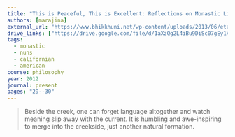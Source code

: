 ```yaml
---
title: "This is Peaceful, This is Excellent: Reflections on Monastic Life at Aranya Bodhi Hermitage"
authors: [marajina]
external_url: "https://www.bhikkhuni.net/wp-content/uploads/2013/06/etam-santam.pdf"
drive_links: ["https://drive.google.com/file/d/1aXzQg2L4iBu9DiSc07gEy1VbM6ov-Vb4/view?usp=drivesdk"]
tags: 
  - monastic
  - nuns
  - californian
  - american
course: philosophy
year: 2012
journal: present
pages: "29--30"
---
```


> Beside the creek, one can forget language altogether and watch meaning slip away with the current. It is humbling and awe-inspiring to merge into the creekside, just another natural formation.
